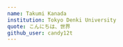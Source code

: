 ```yaml
---
name: Takumi Kanada
institution: Tokyo Denki University
quote: こんにちは、世界
github_user: candy12t
---
```

